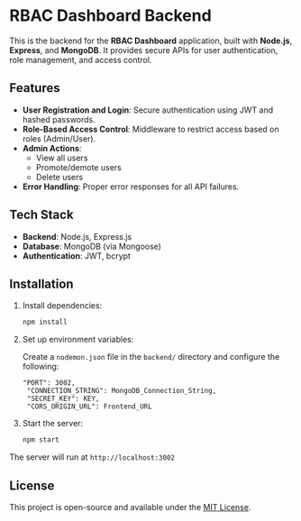 # RBAC Dashboard Backend

This is the backend for the **RBAC Dashboard** application, built with **Node.js**, **Express**, and **MongoDB**. It provides secure APIs for user authentication, role management, and access control.

## Features

- **User Registration and Login**: Secure authentication using JWT and hashed passwords.
- **Role-Based Access Control**: Middleware to restrict access based on roles (Admin/User).
- **Admin Actions**:
  - View all users
  - Promote/demote users
  - Delete users
- **Error Handling**: Proper error responses for all API failures.

## Tech Stack

- **Backend**: Node.js, Express.js
- **Database**: MongoDB (via Mongoose)
- **Authentication**: JWT, bcrypt

## Installation

1. Install dependencies:

   ```bash
   npm install
   ```

2. Set up environment variables:

   Create a `nodemon.json` file in the `backend/` directory and configure the following:

   ```env
   "PORT": 3002,
    "CONNECTION_STRING": MongoDB_Connection_String,
    "SECRET_KEY": KEY,
    "CORS_ORIGIN_URL": Frontend_URL
   ```

3. Start the server:

   ```bash
   npm start
   ```

The server will run at `http://localhost:3002`

## License

This project is open-source and available under the [MIT License](LICENSE).
